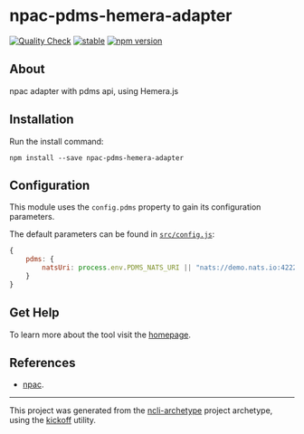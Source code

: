 npac-pdms-hemera-adapter
========================

[![Quality Check](https://github.com/tombenke/npac-pdms-hemera-adapter/actions/workflows/quality_check.yml/badge.svg)](https://github.com/tombenke/npac-pdms-hemera-adapter/actions/workflows/quality_check.yml)
[![stable](http://badges.github.io/stability-badges/dist/stable.svg)](http://github.com/badges/stability-badges)
[![npm version][npm-badge]][npm-url]

## About

npac adapter with pdms api, using Hemera.js

## Installation

Run the install command:

    npm install --save npac-pdms-hemera-adapter

## Configuration

This module uses the `config.pdms` property to gain its configuration parameters.

The default parameters can be found in [`src/config.js`](src/config.js):

```JavaScript
{
    pdms: {
        natsUri: process.env.PDMS_NATS_URI || "nats://demo.nats.io:4222"
    }
}
```

## Get Help

To learn more about the tool visit the [homepage](http://tombenke.github.io/npac-pdms-hemera-adapter/api/).

## References

- [npac](http://tombenke.github.io/npac).

---

This project was generated from the [ncli-archetype](https://github.com/tombenke/ncli-archetype)
project archetype, using the [kickoff](https://github.com/tombenke/kickoff) utility.

[npm-badge]: https://badge.fury.io/js/npac-pdms-hemera-adapter.svg
[npm-url]: https://badge.fury.io/js/npac-pdms-hemera-adapter
[travis-badge]: https://api.travis-ci.org/tombenke/npac-pdms-hemera-adapter.svg
[travis-url]: https://travis-ci.org/tombenke/npac-pdms-hemera-adapter
[Coveralls]: https://coveralls.io/github/tombenke/npac-pdms-hemera-adapter?branch=master
[BadgeCoveralls]: https://coveralls.io/repos/github/tombenke/npac-pdms-hemera-adapter/badge.svg?branch=master
